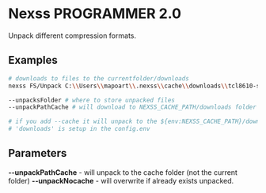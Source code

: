 # Nexss PROGRAMMER 2.0

Unpack different compression formats.

## Examples

```sh
# downloads to files to the currentfolder/downloads
nexss FS/Unpack C:\\Users\\mapoart\\.nexss\\cache\\downloads\\tcl8610-src.zip C:\\Users\\mapoart\\.nexss\\cache\\downloads\\tk8610-src.zip C:\\Users\\mapoart\\.nexss\\cache\\downloads\\tk8610-src.zip --unpackPathCache

--unpacksFolder # where to store unpacked files
--unpackPathCache # will download to NEXSS_CACHE_PATH/downloads folder

# if you add --cache it will unpack to the ${env:NEXSS_CACHE_PATH}/downloads
# 'downloads' is setup in the config.env
```

## Parameters

**--unpackPathCache** - will unpack to the cache folder (not the current folder)
**--unpackNocache** - will overwrite if already exists unpacked.
